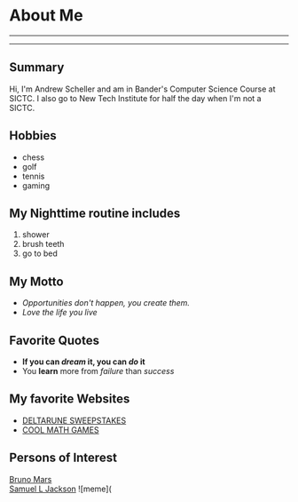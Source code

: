# About Me
---
 
---
## Summary



Hi, I'm Andrew Scheller and am in Bander's Computer Science Course at SICTC. I also go to New Tech Institute for half the day when I'm not a SICTC. 

Hobbies
-

- chess
- golf
- tennis
- gaming

My Nighttime routine includes
-
1. shower
2. brush teeth
3. go to bed

## My Motto
- *Opportunities don't happen, you create them.*
- <i>_Love the life you live_</i>

## Favorite Quotes
- <b>If you can *dream* it, you can *do* it</b>
- You __learn__ more from *failure* than *success*

## My favorite Websites
- [DELTARUNE SWEEPSTAKES](https://deltarune.com/sweepstakes/)
- [COOL MATH GAMES](https://coolmathgames.com)

## Persons of Interest

[1]: https://www.brunomars.com/
[2]: https://www.imdb.com/name/nm0000168/

[Bruno Mars][1]<br>
[Samuel L Jackson][2]
![meme](
